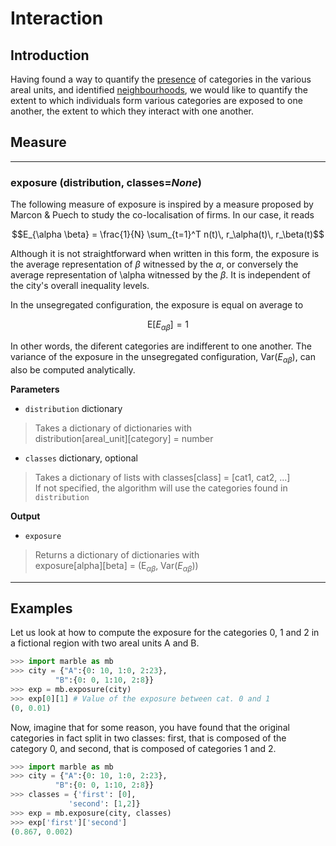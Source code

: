 # Interaction

## Introduction

Having found a way to quantify the [presence](representation.md) of
categories in the various areal units, and identified
[neighbourhoods](neighbourhoods.md), we would like to quantify the extent to
which individuals form various categories are exposed to one another, the extent
to which they interact with one another.

## Measure

----

### **exposure** (distribution, classes=*None*)

The following measure of exposure is inspired by a measure proposed by Marcon &
Puech to study the co-localisation of firms. In our case, it reads

$$E_{\alpha \beta} = \frac{1}{N} \sum_{t=1}^T n(t)\, r_\alpha(t)\, r_\beta(t)$$

Although it is not straightforward when written in this form,  the exposure
is the average representation of $\beta$ witnessed by the $\alpha$, or
conversely the average representation of \alpha witnessed by the $\beta$. It is
independent of the city's overall inequality levels.

In the unsegregated configuration, the exposure is equal on average to

$$\mathrm{E} \left [E_{\alpha \beta} \right] = 1$$

In other words, the diferent categories are indifferent to one another. The
variance of the exposure in the unsegregated configuration,  $\mathrm{Var}(E_{\alpha \beta})$, can also be computed
analytically.

**Parameters**

* `distribution`  dictionary
> Takes a dictionary of dictionaries with  
> distribution[areal_unit][category] = number 
* `classes` dictionary, optional
> Takes a dictionary of lists with classes[class] = [cat1, cat2, ...]  
> If not specified, the algorithm will use the categories found in
> `distribution`

**Output**

* `exposure` 
> Returns a dictionary of dictionaries with  
exposure[alpha][beta] = ($\mathrm{E}_{\alpha \beta}$, $\mathrm{Var}(E_{\alpha \beta})$)

----

## Examples

Let us look at how to compute the exposure for the categories 0, 1 and 2 in a
fictional region with two areal units A and B.

```python
>>> import marble as mb
>>> city = {"A":{0: 10, 1:0, 2:23},
          "B":{0: 0, 1:10, 2:8}}
>>> exp = mb.exposure(city)
>>> exp[0][1] # Value of the exposure between cat. 0 and 1
(0, 0.01)
```

Now, imagine that for some reason, you have found that the original categories
in fact split in two classes: first, that is composed of the category 0, and
second, that is composed of categories 1 and 2.

```python
>>> import marble as mb
>>> city = {"A":{0: 10, 1:0, 2:23},
          "B":{0: 0, 1:10, 2:8}}
>>> classes = {'first': [0], 
             'second': [1,2]}
>>> exp = mb.exposure(city, classes)
>>> exp['first']['second']
(0.867, 0.002)
```
